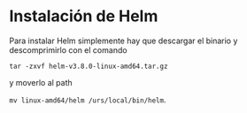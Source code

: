 # Instalación de Helm

Para instalar Helm simplemente hay que descargar el binario y descomprimirlo con el comando

`tar -zxvf helm-v3.8.0-linux-amd64.tar.gz `

y moverlo al path

`mv linux-amd64/helm /urs/local/bin/helm`.
